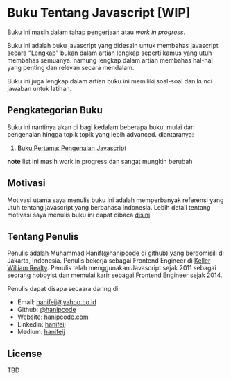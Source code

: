 # Buku Tentang Javascript [WIP]

Buku ini masih dalam tahap pengerjaan atau _work in progress_.

Buku ini adalah buku javascript yang didesain untuk membahas javascript secara "Lengkap" bukan dalam artian lengkap seperti kamus yang utuh membahas semuanya. namung lengkap dalam artian membahas hal-hal yang penting dan relevan secara mendalam.

Buku ini juga lengkap dalam artian buku ini memiliki soal-soal dan kunci jawaban untuk latihan.

## Pengkategorian Buku

Buku ini nantinya akan di bagi kedalam beberapa buku. mulai dari pengenalan hingga topik topik yang lebih advanced.
diantaranya:

1. [Buku Pertama: Pengenalan Javascript](./buku-1-pengenalan)

**note** list ini masih work in progress dan sangat mungkin berubah

## Motivasi

Motivasi utama saya menulis buku ini adalah memperbanyak referensi yang utuh tentang javascript
yang berbahasa Indonesia.
Lebih detail tentang motivasi saya menulis buku ini dapat dibaca [disini](./buku-1-pengenalan/kata_pengantar.md)

## Tentang Penulis

Penulis adalah Muhammad Hanif([@hanipcode](https://github.com/hanipcode) di github) yang berdomisili di Jakarta, Indonesia. Penulis bekerja sebagai Frontend Engineer di [Keller William Realty](kw.com).
Penulis telah menggunakan Javascript sejak 2011 sebagai seorang hobbyist dan memulai karir sebagai Frontend Engineer sejak 2014.

Penulis dapat disapa secaara daring di:

- Email: hanifeij@yahoo.co.id
- Github: [@hanipcode](https://github.com/hanipcode)
- Website: [hanipcode.com](https://hanipcode.com)
- Linkedin: [hanifeij](https://linkedin.com/in/hanifeij)
- Medium: [hanifeij](https://medium.com/@hanifeij)

## License

TBD
